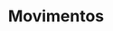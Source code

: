 ---
title: Movimentos
description: "Explore 'Movimentos', o blog da Palma Produções. Aqui, compartilhamos notícias e atualizações sobre nossos projetos inovadores. Descubra o impacto que estamos fazendo."
image:
  url: "/images/content/pages/portfolio.jpg"
  alt: "Palma Produções - Portfolio"
  width: 1200
  height: 628
---